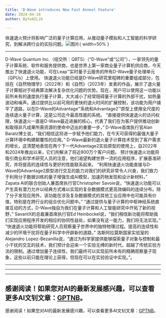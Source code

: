 ```yaml
---
title: 'D-Wave introduces New Fast Anneal Feature'
date: 2024-04-18
author: ByteAILib

---
```


快速退火预计将影响广泛的量子计算应用，从推动量子模拟和人工智能的科学研究，到解决跨行业的实际问题。![图片](https://ai-techpark.com/wp-content/uploads/2020/06/Buyer-Guide-500x281-1.jpg){ width=50% }

---

D-Wave Quantum Inc.（纽交所：QBTS）（“D-Wave”或“公司”），一家领先的量子计算系统、软件和服务提供商，也是世界上第一家商业量子计算机供应商，今天推出了快速退火功能，可在Leap™实时量子云服务的所有D-Wave量子处理单元（QPUs）上使用。
快速退火功能已经是D-Wave研究里程碑的重要组成部分，包括在《自然物理学》（2022年）和《自然》（2023年）发表的作品，展示了退火量子计算相对于经典算法解决复杂优化问题的优势。现在，用户可以使用这一功能以前所未有的速度执行量子计算，大大减小了经常阻碍量子计算的外部干扰，如热量波动和噪声。通过提供比以前可用的更快的退火时间的扩展控制，该功能为用户铺平了道路，以在D-Wave的Advantage™系统和Advantage2™原型上使用全尺度的连续退火量子计算，这是公司迄今最高性能的系统。
“直接提供快速退火的访问权限，快速退火一直是D-Wave最近进展的核心，代表了我们在为客户提供推动创新和取得非凡成果所需资源的使命中迈出的重要一步，” D-Wave首席执行官Alan Baratz博士说，“我们相信这将进一步赋予他们能力，在今天可获得的最强大量子计算环境中构建颠覆性的应用。”
D-Wave最新的退火量子计算技术受到了客户需求的增长，这清楚地表现在两个下一代Advantage2实验原型的使用上，自2022年和2024年推出以来，它们共解决了将近800万个客户问题。
预计快速退火功能将吸引商业和学术研究人员的注意，他们渴望构建世界一流的应用程序，扩展基准研究，并将提高的连续性与更好的性能联系起来。
“利用快速退火功能直接与D-Wave的Advantage2原型进行交互的能力对我们的研究非常令人兴奋，我们致力于利用分子数据训练的量子增强生成AI模型，加速药物发现和设计新材料，” Zapata AI的联合创始人兼首席执行官Christopher Savoie说，“快速退火功能可以产生具有潜力允许以经典方式难以实现的复杂数据模式更高效编码的连续分布。除了分子发现应用外，该功能在涉及复杂数据模式的其他工业应用中也可能具有价值，特别是在跨行业的组合优化问题中。”
“通过提供与量子计算的中枢神经系统直接互动的方式，D-Wave独自为我们在量子计算和人工智能研究中开拓了新的视野，” SavantX的总裁兼首席执行官Ed Heinbockel说，“我们相信新功能将帮助我们实现应用程序开发的相应的协同性益处，如果没有这一能力，我们将无法实现。”
“快速退火功能将帮助研究人员观察量子世界中的独特物理过程。提高的连续性和减少的环境干扰将在量子科学中开辟新的道路，” 洛斯阿拉莫斯国家实验室的Alejandro Lopez-Bezanilla说，“通过为科学家提供能够探索量子对象与控制和最小干扰的交互的技术，我们预计会迎来一个实验无缚的新时代，超越了传统实验方法的限制。通过增加量子连续性，我们最终可以实现前所未有的精确观察量子现象，这些以前只能在理论上获得，但现在可以在实验验证中实现。”。

---
---

---
感谢阅读！如果您对AI的最新发展感兴趣，可以查看更多AI文钊文章：[GPTNB](https://gptnb.com)。
---
感谢阅读！如果您对AI的最新发展感兴趣，可以查看更多AI文钊文章：[GPTNB](https://gptnb.com)。